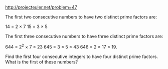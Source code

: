 http://projecteuler.net/problem=47

The first two consecutive numbers to have two distinct prime factors are:

14 = 2 × 7
15 = 3 × 5

The first three consecutive numbers to have three distinct prime factors are:

644 = 2<sup>2</sup> × 7 × 23
645 = 3 × 5 × 43
646 = 2 × 17 × 19.

Find the first four consecutive integers to have four distinct prime factors.
What is the first of these numbers?
